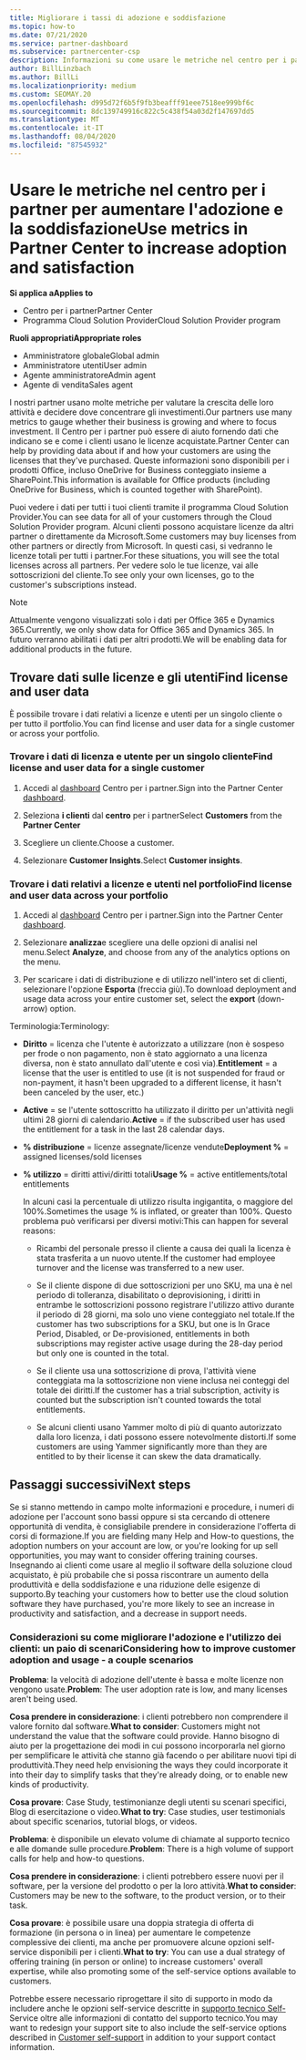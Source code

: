 ```yaml
---
title: Migliorare i tassi di adozione e soddisfazione
ms.topic: how-to
ms.date: 07/21/2020
ms.service: partner-dashboard
ms.subservice: partnercenter-csp
description: Informazioni su come usare le metriche nel centro per i partner. Le metriche possono mostrare se l'azienda sta crescendo, in che modo i clienti usano le proprie licenze e dove concentrarsi sull'investimento.
author: BillLinzbach
ms.author: BillLi
ms.localizationpriority: medium
ms.custom: SEOMAY.20
ms.openlocfilehash: d995d72f6b5f9fb3beafff91eee7518ee999bf6c
ms.sourcegitcommit: 8dc139749916c822c5c438f54a03d2f147697dd5
ms.translationtype: MT
ms.contentlocale: it-IT
ms.lasthandoff: 08/04/2020
ms.locfileid: "87545932"
---
```

# <a name="use-metrics-in-partner-center-to-increase-adoption-and-satisfaction"></a><span data-ttu-id="9250c-104">Usare le metriche nel centro per i partner per aumentare l'adozione e la soddisfazione</span><span class="sxs-lookup"><span data-stu-id="9250c-104">Use metrics in Partner Center to increase adoption and satisfaction</span></span>

<span data-ttu-id="9250c-105">**Si applica a**</span><span class="sxs-lookup"><span data-stu-id="9250c-105">**Applies to**</span></span>

- <span data-ttu-id="9250c-106">Centro per i partner</span><span class="sxs-lookup"><span data-stu-id="9250c-106">Partner Center</span></span>
- <span data-ttu-id="9250c-107">Programma Cloud Solution Provider</span><span class="sxs-lookup"><span data-stu-id="9250c-107">Cloud Solution Provider program</span></span>

<span data-ttu-id="9250c-108">**Ruoli appropriati**</span><span class="sxs-lookup"><span data-stu-id="9250c-108">**Appropriate roles**</span></span>

- <span data-ttu-id="9250c-109">Amministratore globale</span><span class="sxs-lookup"><span data-stu-id="9250c-109">Global admin</span></span>
- <span data-ttu-id="9250c-110">Amministratore utenti</span><span class="sxs-lookup"><span data-stu-id="9250c-110">User admin</span></span>
- <span data-ttu-id="9250c-111">Agente amministratore</span><span class="sxs-lookup"><span data-stu-id="9250c-111">Admin agent</span></span>
- <span data-ttu-id="9250c-112">Agente di vendita</span><span class="sxs-lookup"><span data-stu-id="9250c-112">Sales agent</span></span>

<span data-ttu-id="9250c-113">I nostri partner usano molte metriche per valutare la crescita delle loro attività e decidere dove concentrare gli investimenti.</span><span class="sxs-lookup"><span data-stu-id="9250c-113">Our partners use many metrics to gauge whether their business is growing and where to focus investment.</span></span> <span data-ttu-id="9250c-114">Il Centro per i partner può essere di aiuto fornendo dati che indicano se e come i clienti usano le licenze acquistate.</span><span class="sxs-lookup"><span data-stu-id="9250c-114">Partner Center can help by providing data about if and how your customers are using the licenses that they've purchased.</span></span> <span data-ttu-id="9250c-115">Queste informazioni sono disponibili per i prodotti Office, incluso OneDrive for Business conteggiato insieme a SharePoint.</span><span class="sxs-lookup"><span data-stu-id="9250c-115">This information is available for Office products (including OneDrive for Business, which is counted together with SharePoint).</span></span>

<span data-ttu-id="9250c-116">Puoi vedere i dati per tutti i tuoi clienti tramite il programma Cloud Solution Provider.</span><span class="sxs-lookup"><span data-stu-id="9250c-116">You can see data for all of your customers through the Cloud Solution Provider program.</span></span> <span data-ttu-id="9250c-117">Alcuni clienti possono acquistare licenze da altri partner o direttamente da Microsoft.</span><span class="sxs-lookup"><span data-stu-id="9250c-117">Some customers may buy licenses from other partners or directly from Microsoft.</span></span> <span data-ttu-id="9250c-118">In questi casi, si vedranno le licenze totali per tutti i partner.</span><span class="sxs-lookup"><span data-stu-id="9250c-118">For these situations, you will see the total licenses across all partners.</span></span> <span data-ttu-id="9250c-119">Per vedere solo le tue licenze, vai alle sottoscrizioni del cliente.</span><span class="sxs-lookup"><span data-stu-id="9250c-119">To see only your own licenses, go to the customer's subscriptions instead.</span></span>

> [!NOTE]  
> <span data-ttu-id="9250c-120">Attualmente vengono visualizzati solo i dati per Office 365 e Dynamics 365.</span><span class="sxs-lookup"><span data-stu-id="9250c-120">Currently, we only show data for Office 365 and Dynamics 365.</span></span> <span data-ttu-id="9250c-121">In futuro verranno abilitati i dati per altri prodotti.</span><span class="sxs-lookup"><span data-stu-id="9250c-121">We will be enabling data for additional products in the future.</span></span>

## <a name="find-license-and-user-data"></a><span data-ttu-id="9250c-122">Trovare dati sulle licenze e gli utenti</span><span class="sxs-lookup"><span data-stu-id="9250c-122">Find license and user data</span></span>

<span data-ttu-id="9250c-123">È possibile trovare i dati relativi a licenze e utenti per un singolo cliente o per tutto il portfolio.</span><span class="sxs-lookup"><span data-stu-id="9250c-123">You can find license and user data for a single customer or across your portfolio.</span></span>

### <a name="find-license-and-user-data-for-a-single-customer"></a><span data-ttu-id="9250c-124">Trovare i dati di licenza e utente per un singolo cliente</span><span class="sxs-lookup"><span data-stu-id="9250c-124">Find license and user data for a single customer</span></span>

1. <span data-ttu-id="9250c-125">Accedi al [dashboard](https://partner.microsoft.com/dashboard) Centro per i partner.</span><span class="sxs-lookup"><span data-stu-id="9250c-125">Sign into the Partner Center [dashboard](https://partner.microsoft.com/dashboard).</span></span>

2. <span data-ttu-id="9250c-126">Seleziona **i clienti** dal **centro** per i partner</span><span class="sxs-lookup"><span data-stu-id="9250c-126">Select **Customers** from the **Partner Center**</span></span>

3. <span data-ttu-id="9250c-127">Scegliere un cliente.</span><span class="sxs-lookup"><span data-stu-id="9250c-127">Choose a customer.</span></span>

4. <span data-ttu-id="9250c-128">Selezionare **Customer Insights**.</span><span class="sxs-lookup"><span data-stu-id="9250c-128">Select **Customer insights**.</span></span>

### <a name="find-license-and-user-data-across-your-portfolio"></a><span data-ttu-id="9250c-129">Trovare i dati relativi a licenze e utenti nel portfolio</span><span class="sxs-lookup"><span data-stu-id="9250c-129">Find license and user data across your portfolio</span></span>

1. <span data-ttu-id="9250c-130">Accedi al [dashboard](https://partner.microsoft.com/dashboard) Centro per i partner.</span><span class="sxs-lookup"><span data-stu-id="9250c-130">Sign into the Partner Center [dashboard](https://partner.microsoft.com/dashboard).</span></span>

2. <span data-ttu-id="9250c-131">Selezionare **analizza**e scegliere una delle opzioni di analisi nel menu.</span><span class="sxs-lookup"><span data-stu-id="9250c-131">Select **Analyze**, and choose from any of the analytics options on the menu.</span></span>

3. <span data-ttu-id="9250c-132">Per scaricare i dati di distribuzione e di utilizzo nell'intero set di clienti, selezionare l'opzione **Esporta** (freccia giù).</span><span class="sxs-lookup"><span data-stu-id="9250c-132">To download deployment and usage data across your entire customer set, select the **export** (down-arrow) option.</span></span>

<span data-ttu-id="9250c-133">Terminologia:</span><span class="sxs-lookup"><span data-stu-id="9250c-133">Terminology:</span></span>

- <span data-ttu-id="9250c-134">**Diritto** = licenza che l'utente è autorizzato a utilizzare (non è sospeso per frode o non pagamento, non è stato aggiornato a una licenza diversa, non è stato annullato dall'utente e così via).</span><span class="sxs-lookup"><span data-stu-id="9250c-134">**Entitlement** = a license that the user is entitled to use (it is not suspended for fraud or non-payment, it hasn't been upgraded to a different license, it hasn't been canceled by the user, etc.)</span></span>

- <span data-ttu-id="9250c-135">**Active** = se l'utente sottoscritto ha utilizzato il diritto per un'attività negli ultimi 28 giorni di calendario.</span><span class="sxs-lookup"><span data-stu-id="9250c-135">**Active** = if the subscribed user has used the entitlement for a task in the last 28 calendar days.</span></span>

- <span data-ttu-id="9250c-136">**% distribuzione** = licenze assegnate/licenze vendute</span><span class="sxs-lookup"><span data-stu-id="9250c-136">**Deployment %** = assigned licenses/sold licenses</span></span>

- <span data-ttu-id="9250c-137">**% utilizzo** = diritti attivi/diritti totali</span><span class="sxs-lookup"><span data-stu-id="9250c-137">**Usage %** = active entitlements/total entitlements</span></span>

   <span data-ttu-id="9250c-138">In alcuni casi la percentuale di utilizzo risulta ingigantita, o maggiore del 100%.</span><span class="sxs-lookup"><span data-stu-id="9250c-138">Sometimes the usage % is inflated, or greater than 100%.</span></span> <span data-ttu-id="9250c-139">Questo problema può verificarsi per diversi motivi:</span><span class="sxs-lookup"><span data-stu-id="9250c-139">This can happen for several reasons:</span></span>

  - <span data-ttu-id="9250c-140">Ricambi del personale presso il cliente a causa dei quali la licenza è stata trasferita a un nuovo utente.</span><span class="sxs-lookup"><span data-stu-id="9250c-140">If the customer had employee turnover and the license was transferred to a new user.</span></span>

  - <span data-ttu-id="9250c-141">Se il cliente dispone di due sottoscrizioni per uno SKU, ma una è nel periodo di tolleranza, disabilitato o deprovisioning, i diritti in entrambe le sottoscrizioni possono registrare l'utilizzo attivo durante il periodo di 28 giorni, ma solo uno viene conteggiato nel totale.</span><span class="sxs-lookup"><span data-stu-id="9250c-141">If the customer has two subscriptions for a SKU, but one is In Grace Period, Disabled, or De-provisioned, entitlements in both subscriptions may register active usage during the 28-day period but only one is counted in the total.</span></span>

  - <span data-ttu-id="9250c-142">Se il cliente usa una sottoscrizione di prova, l'attività viene conteggiata ma la sottoscrizione non viene inclusa nei conteggi del totale dei diritti.</span><span class="sxs-lookup"><span data-stu-id="9250c-142">If the customer has a trial subscription, activity is counted but the subscription isn't counted towards the total entitlements.</span></span>

  - <span data-ttu-id="9250c-143">Se alcuni clienti usano Yammer molto di più di quanto autorizzato dalla loro licenza, i dati possono essere notevolmente distorti.</span><span class="sxs-lookup"><span data-stu-id="9250c-143">If some customers are using Yammer significantly more than they are entitled to by their license it can skew the data dramatically.</span></span>

## <a name="next-steps"></a><span data-ttu-id="9250c-144">Passaggi successivi</span><span class="sxs-lookup"><span data-stu-id="9250c-144">Next steps</span></span>

<span data-ttu-id="9250c-145">Se si stanno mettendo in campo molte informazioni e procedure, i numeri di adozione per l'account sono bassi oppure si sta cercando di ottenere opportunità di vendita, è consigliabile prendere in considerazione l'offerta di corsi di formazione.</span><span class="sxs-lookup"><span data-stu-id="9250c-145">If you are fielding many Help and How-to questions, the adoption numbers on your account are low, or you're looking for up sell opportunities, you may want to consider offering training courses.</span></span> <span data-ttu-id="9250c-146">Insegnando ai clienti come usare al meglio il software della soluzione cloud acquistato, è più probabile che si possa riscontrare un aumento della produttività e della soddisfazione e una riduzione delle esigenze di supporto.</span><span class="sxs-lookup"><span data-stu-id="9250c-146">By teaching your customers how to better use the cloud solution software they have purchased, you're more likely to see an increase in productivity and satisfaction, and a decrease in support needs.</span></span>

### <a name="considering-how-to-improve-customer-adoption-and-usage---a-couple-scenarios"></a><span data-ttu-id="9250c-147">Considerazioni su come migliorare l'adozione e l'utilizzo dei clienti: un paio di scenari</span><span class="sxs-lookup"><span data-stu-id="9250c-147">Considering how to improve customer adoption and usage - a couple scenarios</span></span>

<span data-ttu-id="9250c-148">**Problema**: la velocità di adozione dell'utente è bassa e molte licenze non vengono usate.</span><span class="sxs-lookup"><span data-stu-id="9250c-148">**Problem**: The user adoption rate is low, and many licenses aren't being used.</span></span>

<span data-ttu-id="9250c-149">**Cosa prendere in considerazione**: i clienti potrebbero non comprendere il valore fornito dal software.</span><span class="sxs-lookup"><span data-stu-id="9250c-149">**What to consider**: Customers might not understand the value that the software could provide.</span></span> <span data-ttu-id="9250c-150">Hanno bisogno di aiuto per la progettazione dei modi in cui possono incorporarla nel giorno per semplificare le attività che stanno già facendo o per abilitare nuovi tipi di produttività.</span><span class="sxs-lookup"><span data-stu-id="9250c-150">They need help envisioning the ways they could incorporate it into their day to simplify tasks that they're already doing, or to enable new kinds of productivity.</span></span>

<span data-ttu-id="9250c-151">**Cosa provare**: Case Study, testimonianze degli utenti su scenari specifici, Blog di esercitazione o video.</span><span class="sxs-lookup"><span data-stu-id="9250c-151">**What to try**: Case studies, user testimonials about specific scenarios, tutorial blogs, or videos.</span></span>

<span data-ttu-id="9250c-152">**Problema**: è disponibile un elevato volume di chiamate al supporto tecnico e alle domande sulle procedure.</span><span class="sxs-lookup"><span data-stu-id="9250c-152">**Problem**: There is a high volume of support calls for help and how-to questions.</span></span>

<span data-ttu-id="9250c-153">**Cosa prendere in considerazione**: i clienti potrebbero essere nuovi per il software, per la versione del prodotto o per la loro attività.</span><span class="sxs-lookup"><span data-stu-id="9250c-153">**What to consider**: Customers may be new to the software, to the product version, or to their task.</span></span>

<span data-ttu-id="9250c-154">**Cosa provare**: è possibile usare una doppia strategia di offerta di formazione (in persona o in linea) per aumentare le competenze complessive dei clienti, ma anche per promuovere alcune opzioni self-service disponibili per i clienti.</span><span class="sxs-lookup"><span data-stu-id="9250c-154">**What to try**: You can use a dual strategy of offering training (in person or online) to increase customers' overall expertise, while also promoting some of the self-service options available to customers.</span></span>

<span data-ttu-id="9250c-155">Potrebbe essere necessario riprogettare il sito di supporto in modo da includere anche le opzioni self-service descritte in [supporto tecnico Self-](customer-self-support.md) Service oltre alle informazioni di contatto del supporto tecnico.</span><span class="sxs-lookup"><span data-stu-id="9250c-155">You may want to redesign your support site to also include the self-service options described in [Customer self-support](customer-self-support.md) in addition to your support contact information.</span></span>

